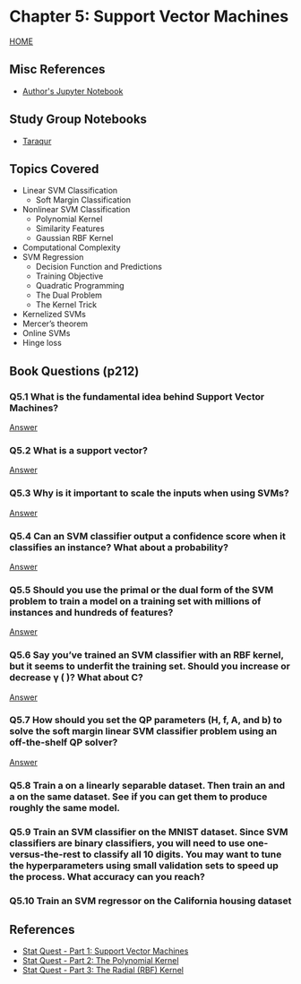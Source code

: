 # Chapter 5: Support Vector Machines

[HOME](/README.md)

## Misc References

- [Author's Jupyter Notebook](https://github.com/ageron/handson-ml2/blob/master/05_support_vector_machines.ipynb)

## Study Group Notebooks

- [Taraqur](https://colab.research.google.com/drive/1WMOYwa2GhspBRzE2mZShjzsG9oV63x8a)

## Topics Covered

- Linear SVM Classification
  - Soft Margin Classification
- Nonlinear SVM Classification
  - Polynomial Kernel
  - Similarity Features
  - Gaussian RBF Kernel
- Computational Complexity  
- SVM Regression
  - Decision Function and Predictions
  - Training Objective
  - Quadratic Programming
  - The Dual Problem
  - The Kernel Trick
- Kernelized SVMs
- Mercer’s theorem
- Online SVMs
- Hinge loss

## Book Questions (p212)

### Q5.1 What is the fundamental idea behind Support Vector Machines?

[Answer](q_5_1_ans.md)

### Q5.2 What is a support vector?

[Answer](q_5_2_ans.md)

### Q5.3 Why is it important to scale the inputs when using SVMs?

[Answer](q_5_3_ans.md)

### Q5.4 Can an SVM classifier output a confidence score when it classifies an instance? What about a probability?

[Answer](q_5_4_ans.md)

### Q5.5 Should you use the primal or the dual form of the SVM problem to train a model on a training set with millions of instances and hundreds of features?

[Answer](q_5_5_ans.md)

### Q5.6 Say you’ve trained an SVM classifier with an RBF kernel, but it seems to underfit the training set. Should you increase or decrease γ ( )? What about C?

[Answer](q_5_6_ans.md)

### Q5.7 How should you set the QP parameters (H, f, A, and b) to solve the soft margin linear SVM classifier problem using an off-the-shelf QP solver?

[Answer](q_5_7_ans.md)

### Q5.8 Train a on a linearly separable dataset. Then train an and a on the same dataset. See if you can get them to produce roughly the same model.


### Q5.9 Train an SVM classifier on the MNIST dataset. Since SVM classifiers are binary classifiers, you will need to use one-versus-the-rest to classify all 10 digits. You may want to tune the hyperparameters using small validation sets to speed up the process. What accuracy can you reach?

### Q5.10 Train an SVM regressor on the California housing dataset

## References

- [Stat Quest - Part 1: Support Vector Machines](https://youtu.be/efR1C6CvhmE)
- [Stat Quest - Part 2: The Polynomial Kernel](https://www.youtube.com/watch?v=Toet3EiSFcM&t=0s)
- [Stat Quest - Part 3: The Radial (RBF) Kernel](https://www.youtube.com/watch?v=Qc5IyLW_hns&t=0s)
